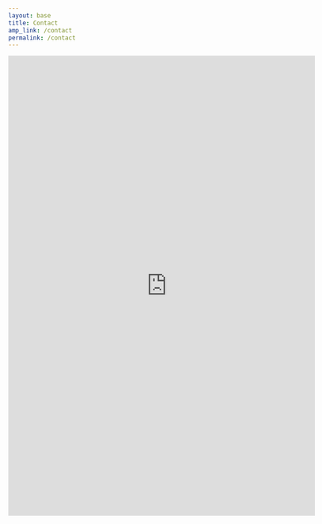 ```yaml
---
layout: base
title: Contact
amp_link: /contact
permalink: /contact
---
```

<div style="height: 930px; width: 620px; overflow: hidden; margin: 0 auto;">
    <iframe src="https://docs.google.com/forms/d/e/1FAIpQLScHzREYvd9LR4HhT2RKHQUZMvSYIPGAzbNFWEPmB4weaYRFFw/viewform?embedded=true" width="640" height="930" frameborder="0" marginheight="0" marginwidth="0" scrolling="no">Loading…</iframe>
</div>